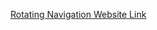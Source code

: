 [Rotating Navigation Website Link](https://madhuram52.github.io/WebD-Mini-Projects/Rotating%20Navigation/)